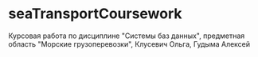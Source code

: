 # seaTransportCoursework
Курсовая работа по дисциплине "Системы баз данных", предметная область "Морские грузоперевозки", Клусевич Ольга, Гудыма Алексей
